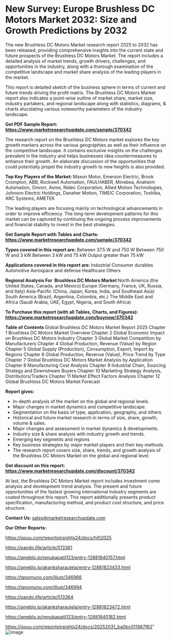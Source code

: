 # New Survey: Europe Brushless DC Motors Market 2032: Size and Growth Predictions by 2032

The new Brushless DC Motors Market research report 2025 to 2032 has been released, providing comprehensive insights into the current state and future prospects of the Brushless DC Motors Market. The report includes a detailed analysis of market trends, growth drivers, challenges, and opportunities in the industry, along with a thorough examination of the competitive landscape and market share analysis of the leading players in the market.

This report is detailed sketch of the business sphere in terms of current and future trends driving the profit matrix. The Brushless DC Motors Market report also indicates a point-wise outline of market share, market size, industry partakers, and regional landscape along with statistics, diagrams, &amp; charts elucidating various noteworthy parameters of the industry landscape.

<strong><b>Get PDF Sample Report: <a href=https://www.marketresearchupdate.com/sample/370342>https://www.marketresearchupdate.com/sample/370342</a></b></strong>

The research report on the Brushless DC Motors market explores the key growth markers across the various geographies as well as their influence on the competitive landscape. It contains exclusive insights on the challenges prevalent in the industry and helps businesses idea countermeasures to enhance their growth. An elaborate discussion of the opportunities that could potentially propel the industry growth to new heights is also provided.

<strong><b>Top Key Players of the Market:
</b></strong>Maxon Motor, Emerson Electric, Brook Crompton, ABB, Rockwell Automation, FAULHABER, Minebea, Anaheim Automation, Omron, Asmo, Nidec Corporation, Allied Motion Technologies, Johnson Electric Holdings, Danaher Motion, TIMEIC Corporation, Toshiba, ARC Systems, AMETEK<strong><b>
</b></strong>

The leading players are focusing mainly on technological advancements in order to improve efficiency. The long-term development patterns for this market can be captured by continuing the ongoing process improvements and financial stability to invest in the best strategies.

<strong><b>Get Sample Report with Tables and Charts: <a href=https://www.marketresearchupdate.com/sample/370342>https://www.marketresearchupdate.com/sample/370342</a></b></strong>

<strong><b>Types covered in this report are:
</b></strong>Between 37.5 W and 750 W
Between 750 W and 3 kW
Between 3 kW and 75 kW
Output greater than 75 kW<strong><b>
</b></strong>

<strong><b>Applications covered in this report are:
</b></strong>Industrial
Consumer durables
Automotive
Aerospace and defense
Healthcare
Others<strong><b>
</b></strong>

<strong><b>Regional Analysis For  Brushless DC Motors Market</b></strong><strong><b>
</b></strong>North America (the United States, Canada, and Mexico)
Europe (Germany, France, UK, Russia, and Italy)
Asia-Pacific (China, Japan, Korea, India, and Southeast Asia)
South America (Brazil, Argentina, Colombia, etc.)
The Middle East and Africa (Saudi Arabia, UAE, Egypt, Nigeria, and South Africa)

<strong><b>To Purchase this report (with all Tables, Charts, and Figures): <a href=https://www.marketresearchupdate.com/buynow/370342>https://www.marketresearchupdate.com/buynow/370342</a></b></strong>

<strong><b>Table of Contents</b></strong><strong><b>
</b></strong>Global Brushless DC Motors Market Report 2025
Chapter 1 Brushless DC Motors Market Overview
Chapter 2 Global Economic Impact on Brushless DC Motors Industry
Chapter 3 Global Market Competition by Manufacturers
Chapter 4 Global Production, Revenue (Value) by Region
Chapter 5 Global Supply (Production), Consumption, Export, Import by Regions
Chapter 6 Global Production, Revenue (Value), Price Trend by Type
Chapter 7 Global Brushless DC Motors Market Analysis by Application
Chapter 8 Manufacturing Cost Analysis
Chapter 9 Industrial Chain, Sourcing Strategy and Downstream Buyers
Chapter 10 Marketing Strategy Analysis, Distributors/Traders
Chapter 11 Market Effect Factors Analysis
Chapter 12 Global Brushless DC Motors Market Forecast

<strong><b>Report gives:</b></strong>

- In-depth analysis of the market on the global and regional levels.
- Major changes in market dynamics and competitive landscape.
- Segmentation on the basis of type, application, geography, and others.
- Historical and future market research in terms of size, share, growth, volume &amp; sales.
- Major changes and assessment in market dynamics &amp; developments.
- Industry size &amp; share analysis with industry growth and trends.
- Emerging key segments and regions
- Key business strategies by major market players and their key methods.
- The research report covers size, share, trends, and growth analysis of the Brushless DC Motors Market on the global and regional level.

<strong><b>Get discount on this report: <a href=https://www.marketresearchupdate.com/discount/370342>https://www.marketresearchupdate.com/discount/370342</a></b></strong>

At last, the Brushless DC Motors Market report includes investment come analysis and development trend analysis. The present and future opportunities of the fastest growing international industry segments are coated throughout this report. This report additionally presents product specification, manufacturing method, and product cost structure, and price structure.

<strong><b>Contact Us:
</b></strong>sales@marketresearchupdate.com

<strong>Our Other Reports:</strong>

<a href=https://issuu.com/reportsinsights24/docs/hifi2025>https://issuu.com/reportsinsights24/docs/hifi2025</a>

<a href=https://pando.life/article/513361>https://pando.life/article/513361</a>

<a href=https://ameblo.jp/renukapatil123/entry-12881840157.html>https://ameblo.jp/renukapatil123/entry-12881840157.html</a>

<a href=https://ameblo.jp/akanksharautela/entry-12881823433.html>https://ameblo.jp/akanksharautela/entry-12881823433.html</a>

<a href=https://tanomuno.com/illust/346966>https://tanomuno.com/illust/346966</a>

<a href=https://tanomuno.com/illust/346994>https://tanomuno.com/illust/346994</a>

<a href=https://pando.life/article/513364>https://pando.life/article/513364</a>

<a href=https://ameblo.jp/akanksharautela/entry-12881823472.html>https://ameblo.jp/akanksharautela/entry-12881823472.html</a>

<a href=https://ameblo.jp/renukapatil123/entry-12881840182.html>https://ameblo.jp/renukapatil123/entry-12881840182.html</a>

<a href=https://issuu.com/reportsinsights24/docs/20252031_ba0bc011987f62>https://issuu.com/reportsinsights24/docs/20252031_ba0bc011987f62</a>"
![image](https://github.com/user-attachments/assets/855524d2-3304-4df6-82fc-9b16cb703c0f)
